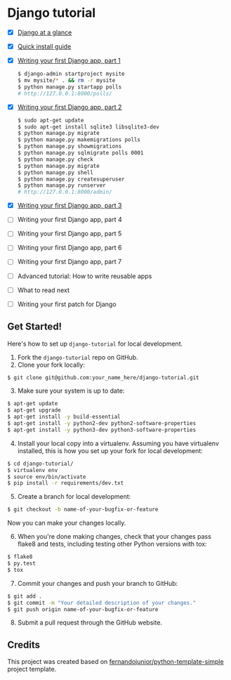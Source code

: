 # Django tutorial

* [x] [Django at a glance](https://docs.djangoproject.com/en/1.9/intro/overview/)

* [x] [Quick install guide](https://docs.djangoproject.com/en/1.9/intro/install/)

* [x] [Writing your first Django app, part 1](https://docs.djangoproject.com/en/1.9/intro/tutorial01/)

    ```sh
    $ django-admin startproject mysite
    $ mv mysite/* . && rm -r mysite
    $ python manage.py startapp polls
    # http://127.0.0.1:8000/polls/
    ```

* [x] [Writing your first Django app, part 2](https://docs.djangoproject.com/en/1.9/intro/tutorial02/)

    ```sh
    $ sudo apt-get update
    $ sudo apt-get install sqlite3 libsqlite3-dev
    $ python manage.py migrate
    $ python manage.py makemigrations polls
    $ python manage.py showmigrations
    $ python manage.py sqlmigrate polls 0001
    $ python manage.py check
    $ python manage.py migrate
    $ python manage.py shell
    $ python manage.py createsuperuser
    $ python manage.py runserver
    # http://127.0.0.1:8000/admin/
    ```

* [x] [Writing your first Django app, part 3](https://docs.djangoproject.com/en/1.9/intro/tutorial03/)

* [ ] Writing your first Django app, part 4

* [ ] Writing your first Django app, part 5

* [ ] Writing your first Django app, part 6

* [ ] Writing your first Django app, part 7

* [ ] Advanced tutorial: How to write reusable apps

* [ ] What to read next

* [ ] Writing your first patch for Django

## Get Started!

Here's how to set up `django-tutorial` for local development.

1. Fork the `django-tutorial` repo on GitHub.
2. Clone your fork locally:

  ```sh
  $ git clone git@github.com:your_name_here/django-tutorial.git
  ```

3. Make sure your system is up to date:

  ```sh
  $ apt-get update
  $ apt-get upgrade
  $ apt-get install -y build-essential
  $ apt-get install -y python2-dev python2-software-properties
  $ apt-get install -y python3-dev python3-software-properties
  ```

4. Install your local copy into a virtualenv. Assuming you have virtualenv installed, this is how you set up your fork for local development:

  ```sh
  $ cd django-tutorial/
  $ virtualenv env
  $ source env/bin/activate
  $ pip install -r requirements/dev.txt
  ```

5. Create a branch for local development:

  ```sh
  $ git checkout -b name-of-your-bugfix-or-feature
  ```

   Now you can make your changes locally.

6. When you're done making changes, check that your changes pass flake8 and tests, including testing other Python versions with tox:

  ```sh
  $ flake8
  $ py.test
  $ tox
  ```

7. Commit your changes and push your branch to GitHub:

  ```sh
  $ git add .
  $ git commit -m "Your detailed description of your changes."
  $ git push origin name-of-your-bugfix-or-feature
  ```

8. Submit a pull request through the GitHub website.

## Credits

This project was created based on [fernandojunior/python-template-simple](https://github.com/fernandojunior/python-template-simple) project template.
